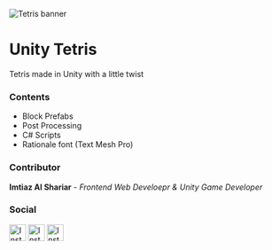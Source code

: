 ![Tetris banner](https://i.ibb.co/0mPf7jY/gitrepo-image.jpg)

# Unity Tetris
Tetris made in Unity with a little twist


### Contents
- Block Prefabs
- Post Processing
- C# Scripts
- Rationale font (Text Mesh Pro)


### Contributor
**Imtiaz Al Shariar** - _Frontend Web Develoepr & Unity Game Developer_

### Social
[<img src="https://upload.wikimedia.org/wikipedia/commons/thumb/e/e7/Instagram_logo_2016.svg/768px-Instagram_logo_2016.svg.png" alt="Instagram" width="30"/>](https://www.instagram.com/shariarsensei/)
[<img src="https://upload.wikimedia.org/wikipedia/commons/thumb/c/ca/LinkedIn_logo_initials.png/800px-LinkedIn_logo_initials.png" alt="Instagram" width="30"/>](https://www.linkedin.com/in/shariarsensei/)
[<img src="https://upload.wikimedia.org/wikipedia/commons/thumb/4/4f/Twitter-logo.svg/292px-Twitter-logo.svg.png" alt="Instagram" width="30"/>](https://twitter.com/shariarsensei)

